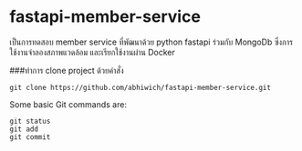 # fastapi-member-service
เป็นการทดสอบ member service ที่พัฒนาด้วย python fastapi ร่วมกับ MongoDb ซึ่งการใช้งานจำลองสภาพแวดล้อม และเรียกใช้งานผ่าน Docker

###ทำการ clone project ด้วยคำสั่ง 
```
git clone https://github.com/abhiwich/fastapi-member-service.git
```

Some basic Git commands are:
```
git status
git add
git commit
```
